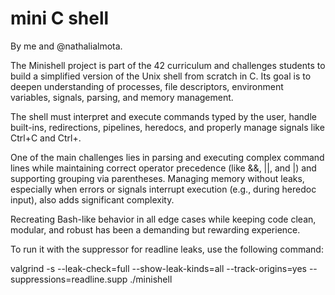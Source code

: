 # mini C shell

By me and @nathalialmota.

The Minishell project is part of the 42 curriculum and challenges students to build a simplified version of the Unix shell from scratch in C. Its goal is to deepen understanding of processes, file descriptors, environment variables, signals, parsing, and memory management. 

The shell must interpret and execute commands typed by the user, handle built-ins, redirections, pipelines, heredocs, and properly manage signals like Ctrl+C and Ctrl+\. 

One of the main challenges lies in parsing and executing complex command lines while maintaining correct operator precedence (like &&, ||, and |) and supporting grouping via parentheses. Managing memory without leaks, especially when errors or signals interrupt execution (e.g., during heredoc input), also adds significant complexity. 

Recreating Bash-like behavior in all edge cases while keeping code clean, modular, and robust has been a demanding but rewarding experience.

To run it with the suppressor for readline leaks, use the following command:

valgrind -s --leak-check=full --show-leak-kinds=all --track-origins=yes --suppressions=readline.supp ./minishell


